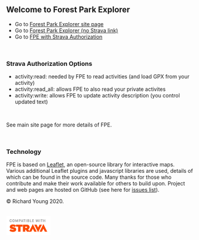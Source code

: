 ## Welcome to Forest Park Explorer

- Go to [Forest Park Explorer site page](https://richardjy.github.io/FPE)
- Go to [Forest Park Explorer (no Strava link)](https://richardjy.github.io/FPE/main.html)
- Go to <a href="https://www.strava.com/oauth/authorize?client_id=31392&response_type=code&redirect_uri=https://richardjy.github.io/FPE/main.html&approval_prompt=auto&scope=read,activity:read,activity:read_all,activity:write">
  FPE with Strava Authorization
</a>

<br>

### Strava Authorization Options

- activity:read: needed by FPE to read activities (and load GPX from your activity)
- activity:read_all: allows FPE to also read your private activites
- activity:write: allows FPE to update activity description (you control updated text)

<br>

See main site page for more details of FPE.

<br>

### Technology
FPE is based on [Leaflet](https://leafletjs.com/), an open-source library for interactive maps. Various additional Leaflet plugins and javascript libraries are used, details of which can be found in the source code. Many thanks for those who contribute and make their work available for others to build upon. Project and web pages are hosted on GitHub (see here for [issues list](https://github.com/richardjy/FPE/issues)).

© Richard Young 2020.

<br>
<img src="/images/api_logo_cptblWith_strava_stack_light.png" alt="Compatible with Strava" width="120">


